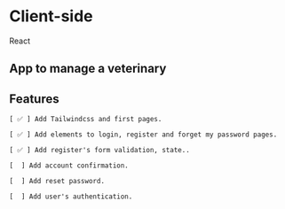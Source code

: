 # Client-side

React

## App to manage a veterinary

## Features

    [ ✅ ] Add Tailwindcss and first pages.

    [ ✅ ] Add elements to login, register and forget my password pages.

    [ ✅ ] Add register's form validation, state..
    
    [  ] Add account confirmation.

    [  ] Add reset password.

    [  ] Add user's authentication.